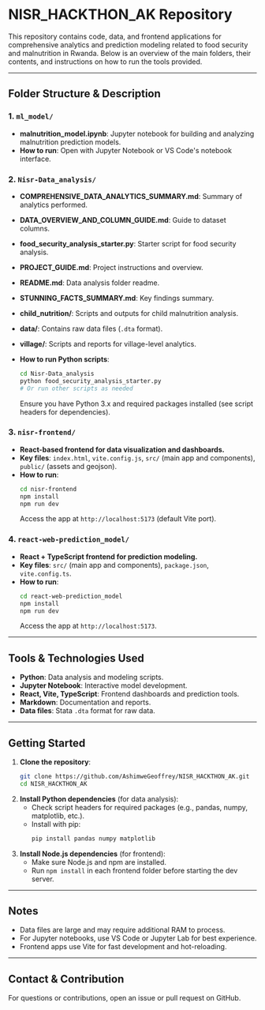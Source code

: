 # NISR_HACKTHON_AK Repository

This repository contains code, data, and frontend applications for comprehensive analytics and prediction modeling related to food security and malnutrition in Rwanda. Below is an overview of the main folders, their contents, and instructions on how to run the tools provided.

---

## Folder Structure & Description

### 1. `ml_model/`

- **malnutrition_model.ipynb**: Jupyter notebook for building and analyzing malnutrition prediction models.
- **How to run**: Open with Jupyter Notebook or VS Code's notebook interface.

### 2. `Nisr-Data_analysis/`

- **COMPREHENSIVE_DATA_ANALYTICS_SUMMARY.md**: Summary of analytics performed.
- **DATA_OVERVIEW_AND_COLUMN_GUIDE.md**: Guide to dataset columns.
- **food_security_analysis_starter.py**: Starter script for food security analysis.
- **PROJECT_GUIDE.md**: Project instructions and overview.
- **README.md**: Data analysis folder readme.
- **STUNNING_FACTS_SUMMARY.md**: Key findings summary.
- **child_nutrition/**: Scripts and outputs for child malnutrition analysis.
- **data/**: Contains raw data files (`.dta` format).
- **village/**: Scripts and reports for village-level analytics.

- **How to run Python scripts**:
  ```bash
  cd Nisr-Data_analysis
  python food_security_analysis_starter.py
  # Or run other scripts as needed
  ```
  Ensure you have Python 3.x and required packages installed (see script headers for dependencies).

### 3. `nisr-frontend/`

- **React-based frontend for data visualization and dashboards.**
- **Key files**: `index.html`, `vite.config.js`, `src/` (main app and components), `public/` (assets and geojson).
- **How to run**:
  ```bash
  cd nisr-frontend
  npm install
  npm run dev
  ```
  Access the app at `http://localhost:5173` (default Vite port).

### 4. `react-web-prediction_model/`

- **React + TypeScript frontend for prediction modeling.**
- **Key files**: `src/` (main app and components), `package.json`, `vite.config.ts`.
- **How to run**:
  ```bash
  cd react-web-prediction_model
  npm install
  npm run dev
  ```
  Access the app at `http://localhost:5173`.

---

## Tools & Technologies Used

- **Python**: Data analysis and modeling scripts.
- **Jupyter Notebook**: Interactive model development.
- **React, Vite, TypeScript**: Frontend dashboards and prediction tools.
- **Markdown**: Documentation and reports.
- **Data files**: Stata `.dta` format for raw data.

---

## Getting Started

1. **Clone the repository**:
   ```bash
   git clone https://github.com/AshimweGeoffrey/NISR_HACKTHON_AK.git
   cd NISR_HACKTHON_AK
   ```
2. **Install Python dependencies** (for data analysis):
   - Check script headers for required packages (e.g., pandas, numpy, matplotlib, etc.).
   - Install with pip:
     ```bash
     pip install pandas numpy matplotlib
     ```
3. **Install Node.js dependencies** (for frontend):
   - Make sure Node.js and npm are installed.
   - Run `npm install` in each frontend folder before starting the dev server.

---

## Notes

- Data files are large and may require additional RAM to process.
- For Jupyter notebooks, use VS Code or Jupyter Lab for best experience.
- Frontend apps use Vite for fast development and hot-reloading.

---

## Contact & Contribution

For questions or contributions, open an issue or pull request on GitHub.
